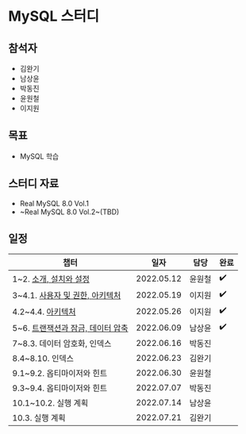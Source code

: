 # MySQL 스터디 

## 참석자

- 김완기
- 남상윤
- 박동진
- 윤원철
- 이지원

## 목표

- MySQL 학습

## 스터디 자료

- Real MySQL 8.0 Vol.1
- ~Real MySQL 8.0 Vol.2~(TBD)

## 일정

|챕터|일자|담당|완료|
|------|---|---|---|
|1~2. [소개, 설치와 설정](https://github.com/Hedonism-IT-Study/MySQL-Study/issues/1)|2022.05.12|윤원철|:heavy_check_mark:|
|3~4.1. [사용자 및 권한, 아키텍처](https://github.com/Hedonism-IT-Study/MySQL-Study/issues/2)|2022.05.19|이지원|:heavy_check_mark:|
|4.2~4.4. [아키텍처](https://github.com/Hedonism-IT-Study/MySQL-Study/issues/3)|2022.05.26|이지원|:heavy_check_mark:|
|5~6. [트랜잭션과 잠금, 데이터 압축](https://github.com/Hedonism-IT-Study/MySQL-Study/issues/4)|2022.06.09|남상윤|:heavy_check_mark:|
|7~8.3. 데이터 암호화, 인덱스|2022.06.16|박동진||
|8.4~8.10. 인덱스|2022.06.23|김완기||
|9.1~9.2. 옵티마이저와 힌트|2022.06.30|윤원철||
|9.3~9.4. 옵티마이저와 힌트|2022.07.07|박동진||
|10.1~10.2. 실행 계획|2022.07.14|남상윤||
|10.3. 실행 계획|2022.07.21|김완기||
